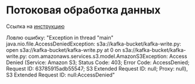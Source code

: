 # Потоковая обработка данных
Ссылка на [инструкцию](https://yandex.cloud/ru/docs/managed-kafka/tutorials/data-processing)


Ловлю ошибку:
"Exception in thread "main" java.nio.file.AccessDeniedException: s3a://kafka-bucket/kafka-write.py: open s3a://kafka-bucket/kafka-write.py at 0 on s3a://kafka-bucket/kafka-write.py: com.amazonaws.services.s3.model.AmazonS3Exception: Access Denied (Service: Amazon S3; Status Code: 403; Error Code: AccessDenied; Request ID: 63785915adb55547; S3 Extended Request ID: null; Proxy: null), S3 Extended Request ID: null:AccessDenied"